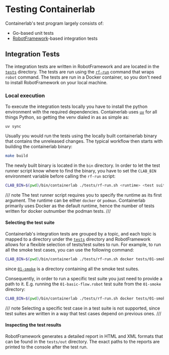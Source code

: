 # Testing Containerlab

Containerlab's test program largely consists of:

- Go-based unit tests
- [RobotFramework](https://robotframework.org/)-based integration tests

## Integration Tests

The integration tests are written in RobotFramework and are located in the [`tests`][tests-dir] directory. The tests are run using the [`rf-run`][rf-run] command that wraps `robot` command. The tests are run in a Docker container, so you don't need to install RobotFramework on your local machine.

### Local execution

To execute the integration tests locally you have to install the python environment with the required dependencies. Containerlab uses [`uv`](https://docs.astral.sh/uv/) for all things Python, so getting the venv dialed in as as simple as:

```
uv sync
```

Usually you would run the tests using the locally built containerlab binary that contains the unreleased changes. The typical workflow then starts with building the containerlab binary:

```bash
make build
```

The newly built binary is located in the `bin` directory. In order to let the test runner script know where to find the binary, you have to set the `CLAB_BIN` environment variable before calling the `rf-run` script:

```bash
CLAB_BIN=$(pwd)/bin/containerlab ./tests/rf-run.sh <runtime> <test suite>
```

/// note
The test runner script requires you to specify the runtime as its first argument. The runtime can be either `docker` or `podman`. Containerlab primarily uses Docker as the default runtime, hence the number of tests written for docker outnumber the podman tests.
///

#### Selecting the test suite

Containerlab's integration tests are grouped by a topic, and each topic is mapped to a directory under the [`tests`][tests-dir] directory and RobotFramework allows for a flexible selection of tests/test suites to run. For example, to run all the smoke test cases, you can use the following command:

```bash
CLAB_BIN=$(pwd)/bin/containerlab ./tests/rf-run.sh docker tests/01-smoke
```

since [`01-smoke`][01-smoke-dir] is a directory containing all the smoke test suites.

Consequently, in order to run a specific test suite you just need to provide a path to it. E.g. running the `01-basic-flow.robot` test suite from the `01-smoke` directory:

```bash
CLAB_BIN=$(pwd)/bin/containerlab ./tests/rf-run.sh docker tests/01-smoke/01-basic-flow.robot
```

/// note
Selecting a specific test case in a test suite is not supported, since test suites are written in a way that test cases depend on previous ones.
///

#### Inspecting the test results

RobotFramework generates a detailed report in HTML and XML formats that can be found in the `tests/out` directory. The exact paths to the reports are printed to the console after the test run.

[tests-dir]: https://github.com/srl-labs/containerlab/tree/main/tests
[rf-run]: https://github.com/srl-labs/containerlab/blob/main/tests/rf-run.sh
[01-smoke-dir]: https://github.com/srl-labs/containerlab/tree/main/tests/01-smoke
